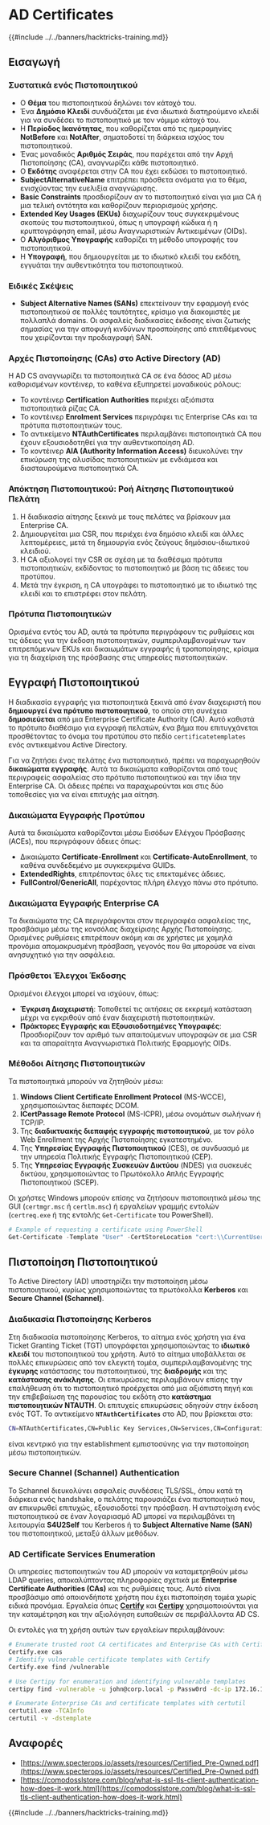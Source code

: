 # AD Certificates

{{#include ../../banners/hacktricks-training.md}}

## Εισαγωγή

### Συστατικά ενός Πιστοποιητικού

- Ο **Θέμα** του πιστοποιητικού δηλώνει τον κάτοχό του.
- Ένα **Δημόσιο Κλειδί** συνδυάζεται με ένα ιδιωτικά διατηρούμενο κλειδί για να συνδέσει το πιστοποιητικό με τον νόμιμο κάτοχό του.
- Η **Περίοδος Ικανότητας**, που καθορίζεται από τις ημερομηνίες **NotBefore** και **NotAfter**, σηματοδοτεί τη διάρκεια ισχύος του πιστοποιητικού.
- Ένας μοναδικός **Αριθμός Σειράς**, που παρέχεται από την Αρχή Πιστοποίησης (CA), αναγνωρίζει κάθε πιστοποιητικό.
- Ο **Εκδότης** αναφέρεται στην CA που έχει εκδώσει το πιστοποιητικό.
- **SubjectAlternativeName** επιτρέπει πρόσθετα ονόματα για το θέμα, ενισχύοντας την ευελιξία αναγνώρισης.
- **Basic Constraints** προσδιορίζουν αν το πιστοποιητικό είναι για μια CA ή μια τελική οντότητα και καθορίζουν περιορισμούς χρήσης.
- **Extended Key Usages (EKUs)** διαχωρίζουν τους συγκεκριμένους σκοπούς του πιστοποιητικού, όπως η υπογραφή κώδικα ή η κρυπτογράφηση email, μέσω Αναγνωριστικών Αντικειμένων (OIDs).
- Ο **Αλγόριθμος Υπογραφής** καθορίζει τη μέθοδο υπογραφής του πιστοποιητικού.
- Η **Υπογραφή**, που δημιουργείται με το ιδιωτικό κλειδί του εκδότη, εγγυάται την αυθεντικότητα του πιστοποιητικού.

### Ειδικές Σκέψεις

- **Subject Alternative Names (SANs)** επεκτείνουν την εφαρμογή ενός πιστοποιητικού σε πολλές ταυτότητες, κρίσιμο για διακομιστές με πολλαπλά domains. Οι ασφαλείς διαδικασίες έκδοσης είναι ζωτικής σημασίας για την αποφυγή κινδύνων προσποίησης από επιτιθέμενους που χειρίζονται την προδιαγραφή SAN.

### Αρχές Πιστοποίησης (CAs) στο Active Directory (AD)

Η AD CS αναγνωρίζει τα πιστοποιητικά CA σε ένα δάσος AD μέσω καθορισμένων κοντέινερ, το καθένα εξυπηρετεί μοναδικούς ρόλους:

- Το κοντέινερ **Certification Authorities** περιέχει αξιόπιστα πιστοποιητικά ρίζας CA.
- Το κοντέινερ **Enrolment Services** περιγράφει τις Enterprise CAs και τα πρότυπα πιστοποιητικών τους.
- Το αντικείμενο **NTAuthCertificates** περιλαμβάνει πιστοποιητικά CA που έχουν εξουσιοδοτηθεί για την αυθεντικοποίηση AD.
- Το κοντέινερ **AIA (Authority Information Access)** διευκολύνει την επικύρωση της αλυσίδας πιστοποιητικών με ενδιάμεσα και διασταυρούμενα πιστοποιητικά CA.

### Απόκτηση Πιστοποιητικού: Ροή Αίτησης Πιστοποιητικού Πελάτη

1. Η διαδικασία αίτησης ξεκινά με τους πελάτες να βρίσκουν μια Enterprise CA.
2. Δημιουργείται μια CSR, που περιέχει ένα δημόσιο κλειδί και άλλες λεπτομέρειες, μετά τη δημιουργία ενός ζεύγους δημόσιου-ιδιωτικού κλειδιού.
3. Η CA αξιολογεί την CSR σε σχέση με τα διαθέσιμα πρότυπα πιστοποιητικών, εκδίδοντας το πιστοποιητικό με βάση τις άδειες του προτύπου.
4. Μετά την έγκριση, η CA υπογράφει το πιστοποιητικό με το ιδιωτικό της κλειδί και το επιστρέφει στον πελάτη.

### Πρότυπα Πιστοποιητικών

Ορισμένα εντός του AD, αυτά τα πρότυπα περιγράφουν τις ρυθμίσεις και τις άδειες για την έκδοση πιστοποιητικών, συμπεριλαμβανομένων των επιτρεπόμενων EKUs και δικαιωμάτων εγγραφής ή τροποποίησης, κρίσιμα για τη διαχείριση της πρόσβασης στις υπηρεσίες πιστοποιητικών.

## Εγγραφή Πιστοποιητικού

Η διαδικασία εγγραφής για πιστοποιητικά ξεκινά από έναν διαχειριστή που **δημιουργεί ένα πρότυπο πιστοποιητικού**, το οποίο στη συνέχεια **δημοσιεύεται** από μια Enterprise Certificate Authority (CA). Αυτό καθιστά το πρότυπο διαθέσιμο για εγγραφή πελατών, ένα βήμα που επιτυγχάνεται προσθέτοντας το όνομα του προτύπου στο πεδίο `certificatetemplates` ενός αντικειμένου Active Directory.

Για να ζητήσει ένας πελάτης ένα πιστοποιητικό, πρέπει να παραχωρηθούν **δικαιώματα εγγραφής**. Αυτά τα δικαιώματα καθορίζονται από τους περιγραφείς ασφαλείας στο πρότυπο πιστοποιητικού και την ίδια την Enterprise CA. Οι άδειες πρέπει να παραχωρούνται και στις δύο τοποθεσίες για να είναι επιτυχής μια αίτηση.

### Δικαιώματα Εγγραφής Προτύπου

Αυτά τα δικαιώματα καθορίζονται μέσω Εισόδων Ελέγχου Πρόσβασης (ACEs), που περιγράφουν άδειες όπως:

- Δικαιώματα **Certificate-Enrollment** και **Certificate-AutoEnrollment**, το καθένα συνδεδεμένο με συγκεκριμένα GUIDs.
- **ExtendedRights**, επιτρέποντας όλες τις επεκταμένες άδειες.
- **FullControl/GenericAll**, παρέχοντας πλήρη έλεγχο πάνω στο πρότυπο.

### Δικαιώματα Εγγραφής Enterprise CA

Τα δικαιώματα της CA περιγράφονται στον περιγραφέα ασφαλείας της, προσβάσιμο μέσω της κονσόλας διαχείρισης Αρχής Πιστοποίησης. Ορισμένες ρυθμίσεις επιτρέπουν ακόμη και σε χρήστες με χαμηλά προνόμια απομακρυσμένη πρόσβαση, γεγονός που θα μπορούσε να είναι ανησυχητικό για την ασφάλεια.

### Πρόσθετοι Έλεγχοι Έκδοσης

Ορισμένοι έλεγχοι μπορεί να ισχύουν, όπως:

- **Έγκριση Διαχειριστή**: Τοποθετεί τις αιτήσεις σε εκκρεμή κατάσταση μέχρι να εγκριθούν από έναν διαχειριστή πιστοποιητικών.
- **Πράκτορες Εγγραφής και Εξουσιοδοτημένες Υπογραφές**: Προσδιορίζουν τον αριθμό των απαιτούμενων υπογραφών σε μια CSR και τα απαραίτητα Αναγνωριστικά Πολιτικής Εφαρμογής OIDs.

### Μέθοδοι Αίτησης Πιστοποιητικών

Τα πιστοποιητικά μπορούν να ζητηθούν μέσω:

1. **Windows Client Certificate Enrollment Protocol** (MS-WCCE), χρησιμοποιώντας διεπαφές DCOM.
2. **ICertPassage Remote Protocol** (MS-ICPR), μέσω ονομάτων σωλήνων ή TCP/IP.
3. Της **διαδικτυακής διεπαφής εγγραφής πιστοποιητικού**, με τον ρόλο Web Enrollment της Αρχής Πιστοποίησης εγκατεστημένο.
4. Της **Υπηρεσίας Εγγραφής Πιστοποιητικού** (CES), σε συνδυασμό με την υπηρεσία Πολιτικής Εγγραφής Πιστοποιητικού (CEP).
5. Της **Υπηρεσίας Εγγραφής Συσκευών Δικτύου** (NDES) για συσκευές δικτύου, χρησιμοποιώντας το Πρωτόκολλο Απλής Εγγραφής Πιστοποιητικού (SCEP).

Οι χρήστες Windows μπορούν επίσης να ζητήσουν πιστοποιητικά μέσω της GUI (`certmgr.msc` ή `certlm.msc`) ή εργαλείων γραμμής εντολών (`certreq.exe` ή της εντολής `Get-Certificate` του PowerShell).
```powershell
# Example of requesting a certificate using PowerShell
Get-Certificate -Template "User" -CertStoreLocation "cert:\\CurrentUser\\My"
```
## Πιστοποίηση Πιστοποιητικού

Το Active Directory (AD) υποστηρίζει την πιστοποίηση μέσω πιστοποιητικού, κυρίως χρησιμοποιώντας τα πρωτόκολλα **Kerberos** και **Secure Channel (Schannel)**.

### Διαδικασία Πιστοποίησης Kerberos

Στη διαδικασία πιστοποίησης Kerberos, το αίτημα ενός χρήστη για ένα Ticket Granting Ticket (TGT) υπογράφεται χρησιμοποιώντας το **ιδιωτικό κλειδί** του πιστοποιητικού του χρήστη. Αυτό το αίτημα υποβάλλεται σε πολλές επικυρώσεις από τον ελεγκτή τομέα, συμπεριλαμβανομένης της **έγκυρης** κατάστασης του πιστοποιητικού, της **διαδρομής** και της **κατάστασης ανάκλησης**. Οι επικυρώσεις περιλαμβάνουν επίσης την επαλήθευση ότι το πιστοποιητικό προέρχεται από μια αξιόπιστη πηγή και την επιβεβαίωση της παρουσίας του εκδότη στο **κατάστημα πιστοποιητικών NTAUTH**. Οι επιτυχείς επικυρώσεις οδηγούν στην έκδοση ενός TGT. Το αντικείμενο **`NTAuthCertificates`** στο AD, που βρίσκεται στο:
```bash
CN=NTAuthCertificates,CN=Public Key Services,CN=Services,CN=Configuration,DC=<domain>,DC=<com>
```
είναι κεντρικό για την establishment εμπιστοσύνης για την πιστοποίηση μέσω πιστοποιητικών.

### Secure Channel (Schannel) Authentication

Το Schannel διευκολύνει ασφαλείς συνδέσεις TLS/SSL, όπου κατά τη διάρκεια ενός handshake, ο πελάτης παρουσιάζει ένα πιστοποιητικό που, αν επικυρωθεί επιτυχώς, εξουσιοδοτεί την πρόσβαση. Η αντιστοίχιση ενός πιστοποιητικού σε έναν λογαριασμό AD μπορεί να περιλαμβάνει τη λειτουργία **S4U2Self** του Kerberos ή το **Subject Alternative Name (SAN)** του πιστοποιητικού, μεταξύ άλλων μεθόδων.

### AD Certificate Services Enumeration

Οι υπηρεσίες πιστοποιητικών του AD μπορούν να καταμετρηθούν μέσω LDAP queries, αποκαλύπτοντας πληροφορίες σχετικά με **Enterprise Certificate Authorities (CAs)** και τις ρυθμίσεις τους. Αυτό είναι προσβάσιμο από οποιονδήποτε χρήστη που έχει πιστοποίηση τομέα χωρίς ειδικά προνόμια. Εργαλεία όπως **[Certify](https://github.com/GhostPack/Certify)** και **[Certipy](https://github.com/ly4k/Certipy)** χρησιμοποιούνται για την καταμέτρηση και την αξιολόγηση ευπαθειών σε περιβάλλοντα AD CS.

Οι εντολές για τη χρήση αυτών των εργαλείων περιλαμβάνουν:
```bash
# Enumerate trusted root CA certificates and Enterprise CAs with Certify
Certify.exe cas
# Identify vulnerable certificate templates with Certify
Certify.exe find /vulnerable

# Use Certipy for enumeration and identifying vulnerable templates
certipy find -vulnerable -u john@corp.local -p Passw0rd -dc-ip 172.16.126.128

# Enumerate Enterprise CAs and certificate templates with certutil
certutil.exe -TCAInfo
certutil -v -dstemplate
```
## Αναφορές

- [https://www.specterops.io/assets/resources/Certified_Pre-Owned.pdf](https://www.specterops.io/assets/resources/Certified_Pre-Owned.pdf)
- [https://comodosslstore.com/blog/what-is-ssl-tls-client-authentication-how-does-it-work.html](https://comodosslstore.com/blog/what-is-ssl-tls-client-authentication-how-does-it-work.html)

{{#include ../../banners/hacktricks-training.md}}
